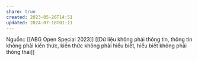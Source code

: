 ```yaml
---
share: true
created: 2023-05-26T14:51
updated: 2024-07-18T01:11
---
```

Nguồn:: [[ABG Open Special 2023]]
[[Dữ liệu không phải thông tin, thông tin không phải kiến thức, kiến thức không phải hiểu biết, hiểu biết không phải thông thái]]
